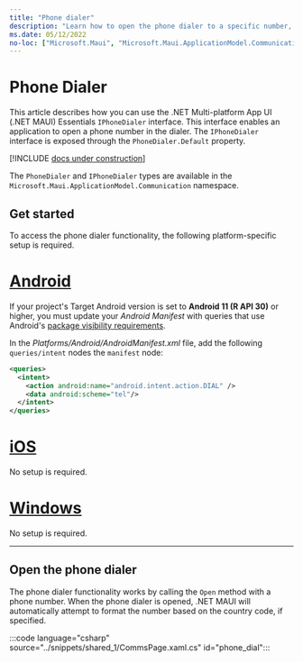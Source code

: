 ```yaml
---
title: "Phone dialer"
description: "Learn how to open the phone dialer to a specific number, in .NET MAUI. The PhoneDialer class in the Microsoft.Maui.ApplicationModel.Communication namespace is used to open the phone dialer."
ms.date: 05/12/2022
no-loc: ["Microsoft.Maui", "Microsoft.Maui.ApplicationModel.Communication"]
---
```


# Phone Dialer

This article describes how you can use the .NET Multi-platform App UI (.NET MAUI) Essentials `IPhoneDialer` interface. This interface enables an application to open a phone number in the dialer. The `IPhoneDialer` interface is exposed through the `PhoneDialer.Default` property.

[!INCLUDE [docs under construction](~/includes/preview-note.md)]

The `PhoneDialer` and `IPhoneDialer` types are available in the `Microsoft.Maui.ApplicationModel.Communication` namespace.

## Get started

To access the phone dialer functionality, the following platform-specific setup is required.

<!-- markdownlint-disable MD025 -->
# [Android](#tab/android)

If your project's Target Android version is set to **Android 11 (R API 30)** or higher, you must update your _Android Manifest_ with queries that use Android's [package visibility requirements](https://developer.android.com/preview/privacy/package-visibility).

In the _Platforms/Android/AndroidManifest.xml_ file, add the following `queries/intent` nodes the `manifest` node:

```xml
<queries>
  <intent>
    <action android:name="android.intent.action.DIAL" />
    <data android:scheme="tel"/>
  </intent>
</queries>
```

# [iOS](#tab/ios)

No setup is required.

# [Windows](#tab/windows)

No setup is required.

-----
<!-- markdownlint-enable MD025 -->

## Open the phone dialer

The phone dialer functionality works by calling the `Open` method with a phone number. When the phone dialer is opened, .NET MAUI will automatically attempt to format the number based on the country code, if specified.

:::code language="csharp" source="../snippets/shared_1/CommsPage.xaml.cs" id="phone_dial":::
